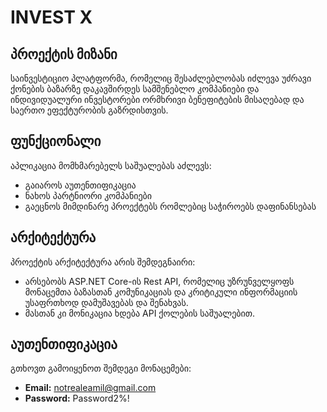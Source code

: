 # INVEST X

## პროექტის მიზანი

საინვესტიციო პლატფორმა, რომელიც შესაძლებლობას იძლევა უძრავი ქონების ბაზარზე დაკავშირდეს სამშენებლო კომპანიები და ინდივიდუალური ინვესტორები ორმხრივი ბენეფიტების მისაღებად და საერთო ეფექტურობის გაზრდისთვის.

## ფუნქციონალი

აპლიკაცია მომხმარებელს საშუალებას აძლევს:

- გაიაროს აუთენთიფიკაცია
- ნახოს პარტნიორი კომპანიები
- გაეცნოს მიმდინარე პროექტებს რომლებიც საჭიროებს დაფინანსებას

## არქიტექტურა

პროექტის არქიტექტურა არის შემდეგნაირი:

- არსებობს ASP.NET Core-ის Rest API, რომელიც უზრუნველყოფს მონაცემთა ბაზასთან კომუნიკაციას და კრიტიკული ინფორმაციის უსაფრთხოდ დამუშავებას და შენახვას.
- მასთან კი მონიკაცია ხდება API ქოლების საშუალებით.

## აუთენთიფიკაცია

გთხოვთ გამოიყენოთ შემდეგი მონაცემები:

- **Email:** notrealeamil@gmail.com
- **Password:** Password2%!
